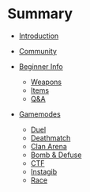 # Summary

- [Introduction](./introduction.md)
- [Community](./community.md)

- [Beginner Info]()
    - [Weapons](./beginner/weapons.md)
    - [Items](./beginner/items.md)
    - [Q&A](./beginner/faq.md)

- [Gamemodes]()
    - [Duel](./gamemodes/deathmatch.md)
    - [Deathmatch](./gamemodes/duel.md)
    - [Clan Arena](./gamemodes/ca.md)
    - [Bomb & Defuse](./gamemodes/bomb.md)
    - [CTF](./gamemodes/ctf.md)
    - [Instagib](./gamemodes/instagib.md)
    - [Race](./gamemodes/race.md)
    
    
